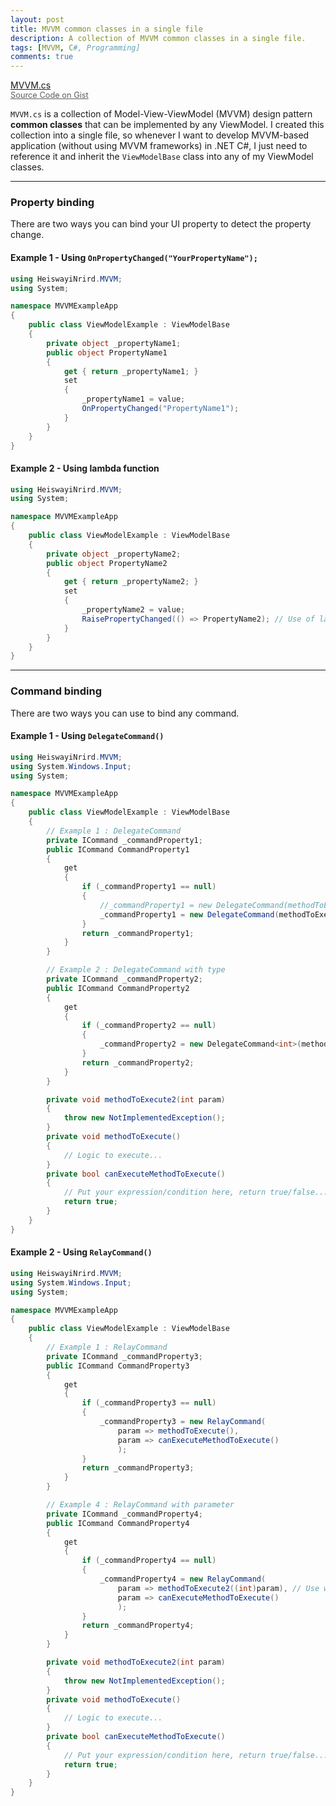 ```yaml
---
layout: post
title: MVVM common classes in a single file
description: A collection of MVVM common classes in a single file.
tags: [MVVM, C#, Programming]
comments: true
---
```


<a href="https://gist.github.com/heiswayi/215e5588fbbd712930ed3e0689d155d0" class="button big">MVVM.cs<br><span style="font-size:0.8rem;opacity:0.7">Source Code on Gist</span></a>

`MVVM.cs` is a collection of Model-View-ViewModel (MVVM) design pattern **common classes** that can be implemented by any ViewModel. I created this collection into a single file, so whenever I want to develop MVVM-based application (without using MVVM frameworks) in .NET C#, I just need to reference it and inherit the `ViewModelBase` class into any of my ViewModel classes.

<hr class="break">

### Property binding

There are two ways you can bind your UI property to detect the property change.

#### Example 1 - Using `OnPropertyChanged("YourPropertyName");`

```csharp
using HeiswayiNrird.MVVM;
using System;

namespace MVVMExampleApp
{
    public class ViewModelExample : ViewModelBase
    {
        private object _propertyName1;
        public object PropertyName1
        {
            get { return _propertyName1; }
            set
            {
                _propertyName1 = value;
                OnPropertyChanged("PropertyName1");
            }
        }
    }
}
```

#### Example 2 - Using lambda function

```csharp
using HeiswayiNrird.MVVM;
using System;

namespace MVVMExampleApp
{
    public class ViewModelExample : ViewModelBase
    {
        private object _propertyName2;
        public object PropertyName2
        {
            get { return _propertyName2; }
            set
            {
                _propertyName2 = value;
                RaisePropertyChanged(() => PropertyName2); // Use of lambda expression
            }
        }
    }
}
```

<hr class="break">

### Command binding

There are two ways you can use to bind any command.

#### Example 1 - Using `DelegateCommand()`

```csharp
using HeiswayiNrird.MVVM;
using System.Windows.Input;
using System;

namespace MVVMExampleApp
{
    public class ViewModelExample : ViewModelBase
    {
        // Example 1 : DelegateCommand
        private ICommand _commandProperty1;
        public ICommand CommandProperty1
        {
            get
            {
                if (_commandProperty1 == null)
                {
                    //_commandProperty1 = new DelegateCommand(methodToExecute);
                    _commandProperty1 = new DelegateCommand(methodToExecute, canExecuteMethodToExecute);
                }
                return _commandProperty1;
            }
        }

        // Example 2 : DelegateCommand with type
        private ICommand _commandProperty2;
        public ICommand CommandProperty2
        {
            get
            {
                if (_commandProperty2 == null)
                {
                    _commandProperty2 = new DelegateCommand<int>(methodToExecute2);
                }
                return _commandProperty2;
            }
        }

        private void methodToExecute2(int param)
        {
            throw new NotImplementedException();
        }
        private void methodToExecute()
        {
            // Logic to execute...
        }
        private bool canExecuteMethodToExecute()
        {
            // Put your expression/condition here, return true/false...
            return true;
        }
    }
}
```

#### Example 2 - Using `RelayCommand()`

```csharp
using HeiswayiNrird.MVVM;
using System.Windows.Input;
using System;

namespace MVVMExampleApp
{
    public class ViewModelExample : ViewModelBase
    {
        // Example 1 : RelayCommand
        private ICommand _commandProperty3;
        public ICommand CommandProperty3
        {
            get
            {
                if (_commandProperty3 == null)
                {
                    _commandProperty3 = new RelayCommand(
                        param => methodToExecute(),
                        param => canExecuteMethodToExecute()
                        );
                }
                return _commandProperty3;
            }
        }

        // Example 4 : RelayCommand with parameter
        private ICommand _commandProperty4;
        public ICommand CommandProperty4
        {
            get
            {
                if (_commandProperty4 == null)
                {
                    _commandProperty4 = new RelayCommand(
                        param => methodToExecute2((int)param), // Use with UI control CommandParameter property
                        param => canExecuteMethodToExecute()
                        );
                }
                return _commandProperty4;
            }
        }

        private void methodToExecute2(int param)
        {
            throw new NotImplementedException();
        }
        private void methodToExecute()
        {
            // Logic to execute...
        }
        private bool canExecuteMethodToExecute()
        {
            // Put your expression/condition here, return true/false...
            return true;
        }
    }
}
```
